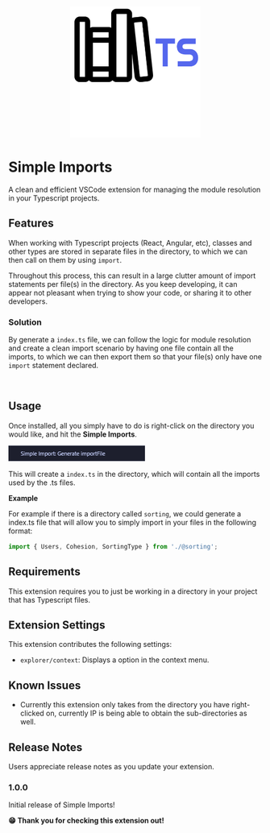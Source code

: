 <div align="center">
  <p>
    <a href=""><img src="./images/icon.svg" width="260" alt="Simple Imports" /></a>
  </p>
</div>

# Simple Imports

A clean and efficient VSCode extension for managing the module resolution in your Typescript projects.

## Features

When working with Typescript projects (React, Angular, etc), classes and other types are stored in separate files in the directory, to which we can then call on them by using `import`.

Throughout this process, this can result in a large clutter amount of import statements per file(s) in the directory. As you keep developing, it can appear not pleasant when trying to show your code, or sharing it to other developers. 

### Solution

By generate a `index.ts` file, we can follow the logic for module resolution and create a clean import scenario by having one file contain all the imports, to which we can then export them so that your file(s) only have one `import` statement declared.

<br/>

## Usage

Once installed, all you simply have to do is right-click on the directory you would like, and hit the **Simple Imports**.

![Simple Imports: Generate importFile](images/rightclickfolder.png)

This will create a `index.ts` in the directory, which will contain all the imports used by the .ts files.


**Example** 

For example if there is a directory called `sorting`, we could generate a index.ts file that will allow you to simply import in your files in the following format:
```ts
import { Users, Cohesion, SortingType } from './@sorting';
```

## Requirements

This extension requires you to just be working in a directory in your project that has Typescript files.

## Extension Settings

This extension contributes the following settings:

* `explorer/context`: Displays a option in the context menu.

## Known Issues

* Currently this extension only takes from the directory you have right-clicked on, currently IP is being able to obtain the sub-directories as well.

## Release Notes

Users appreciate release notes as you update your extension.

### 1.0.0

Initial release of Simple Imports!

**😁 Thank you for checking this extension out!**
